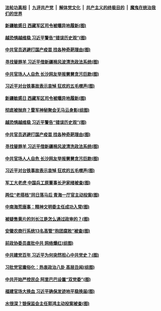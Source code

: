 ####  [法轮功真相](../../../../basic/blob/master/README.md?t=04060232) &nbsp;|&nbsp; [九评共产党](../../../../9ping.md/blob/master/README.md?t=04060232) &nbsp;|&nbsp; [解体党文化](../../../../jtdwh.md/blob/master/README.md?t=04060232)  &nbsp;|&nbsp; [共产主义的终极目的](../../../../gczydzjmd.md/blob/master/README.md?t=04060232) &nbsp;|&nbsp; [魔鬼在统治我们的世界](../../../../mgztzwmdsj.md/blob/master/README.md?t=04060232) 

#### [新疆敏感日 西藏军区司令被曝异地履新(图)](../pages/p2/967832.md?t=04060232) 

#### [越恐惧越维稳 习近平警告“错误历史观”(图)](../pages/p2/967785.md?t=04060232) 

#### [中共官员逃避打国产疫苗 找各种奇葩理由(图)](../pages/p2/967807.md?t=04060232) 

#### [寻找替罪羊 习近平借新疆棉风波清洗政法系统(图)](../pages/p2/967791.md?t=04060232) 

#### [中共官场人人自危 长沙网友举报舅舅贪污巨款(图)](../pages/p2/967780.md?t=04060232) 

#### [习近平对台铁事故表示哀悼 狂欢的五毛噤声(图)](../pages/p2/967715.md?t=04060232) 

#### [新疆敏感日 西藏军区司令被曝异地履新(图)](../pages/p2/967832.md?t=04060232) 

#### [彻底被抛弃？雷军神秘聚会无马云身影(组图)](../pages/p2/967810.md?t=04060232) 

#### [越恐惧越维稳 习近平警告“错误历史观”(图)](../pages/p2/967785.md?t=04060232) 

#### [中共官员逃避打国产疫苗 找各种奇葩理由(图)](../pages/p2/967807.md?t=04060232) 

#### [寻找替罪羊 习近平借新疆棉风波清洗政法系统(图)](../pages/p2/967791.md?t=04060232) 

#### [中共官场人人自危 长沙网友举报舅舅贪污巨款(图)](../pages/p2/967780.md?t=04060232) 

#### [习近平对台铁事故表示哀悼 狂欢的五毛噤声(图)](../pages/p2/967715.md?t=04060232) 

#### [军工大老虎 中国兵工原董事长尹家绪被查(图)](../pages/p2/967714.md?t=04060232) 

#### [两位“老搭档”同日落马后 青海一厅官主动投案(图)](../pages/p2/967706.md?t=04060232) 

#### [中南海荒唐事：精神文明委主任成功入常(图)](../pages/p2/967684.md?t=04060232) 

#### [被疑售黄片的刘长江是怎么通过政审的？(图)](../pages/p2/967609.md?t=04060232) 

#### [安徽农商行系统13名高管“抱团腐败”被查(图)](../pages/p2/967634.md?t=04060232) 



#### [前政协委员直批中共 网络爆红(组图)](../pages/p2/967631.md?t=04060232) 

#### [中共建党百年 习近平为何突然担心中共党史？(图)](../pages/p2/967599.md?t=04060232) 

#### [习批党官庸俗化：热衷政治八卦 高层丑闻(组图)](../pages/p2/967548.md?t=04060232) 

#### [中共开始严控民企 阿里巴巴设置“双党委”(图)](../pages/p2/967594.md?t=04060232) 

#### [福建官场大换血 习近平确保发迹地平稳换届(图)](../pages/p2/967588.md?t=04060232) 

#### [水很深？银保监会主任郭鸿主动投案被查(图)](../pages/p2/967515.md?t=04060232) 

